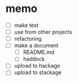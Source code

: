 memo
====

* [ ] make test
* [ ] use from other projects
* [ ] refactoring
* [ ] make a document
	+ [ ] README.md
	+ [ ] haddock
* [ ] upload to hackage
* [ ] upload to stackage
